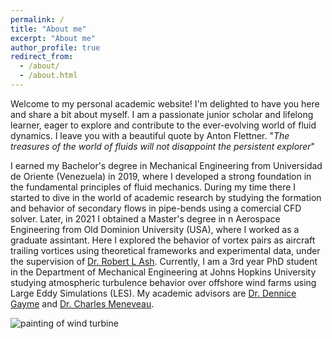 ```yaml
---
permalink: /
title: "About me"
excerpt: "About me"
author_profile: true
redirect_from: 
  - /about/
  - /about.html
---
```


Welcome to my personal academic website! I'm delighted to have you here and share a bit about myself. I am a passionate junior scholar and lifelong learner, eager to explore and contribute to the ever-evolving world of fluid dynamics. I leave you with a beautiful quote by Anton Flettner. "_The treasures of the world of fluids will not disappoint the persistent explorer_"

I earned my Bachelor's degree in Mechanical Engineering from Universidad de Oriente (Venezuela) in 2019, where I developed a strong foundation in the fundamental principles of fluid mechanics. During my time there I started to dive in the world of academic research by studying the formation and behavior of secondary flows in pipe-bends using a comercial CFD solver. Later, in 2021 I obtained a Master's degree in n Aerospace Engineering from Old Dominion University (USA), where I worked as a graduate assintant. Here I explored the behavior of vortex pairs as aircraft trailing vortices using theoretical frameworks and experimental data, under the supervision of [Dr. Robert L Ash](https://scholar.google.com/citations?user=HWm5NQYAAAAJ&hl=en). Currently, I am a 3rd year PhD student in the Department of Mechanical Engineering at Johns Hopkins University studying atmospheric turbulence behavior over offshore wind farms using Large Eddy Simulations (LES). My academic advisors are [Dr. Dennice Gayme](https://engineering.jhu.edu/faculty/dennice-gayme/) and [Dr. Charles Meneveau](https://engineering.jhu.edu/faculty/charles-meneveau/). 


![painting of wind turbine](/images/impre_windtrubine.png)
